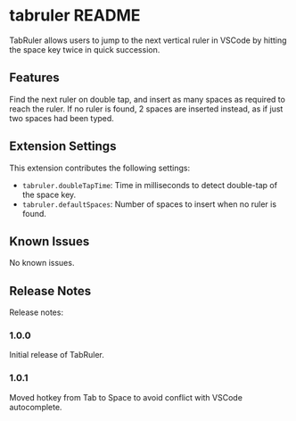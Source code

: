 # tabruler README

TabRuler allows users to jump to the next vertical ruler in VSCode by hitting the space key twice in quick succession.

## Features

Find the next ruler on double tap, and insert as many spaces as required to reach the ruler. If no ruler is found, 2 spaces are inserted instead, as if just two spaces had been typed.

## Extension Settings

This extension contributes the following settings:

* `tabruler.doubleTapTime`: Time in milliseconds to detect double-tap of the space key.
* `tabruler.defaultSpaces`: Number of spaces to insert when no ruler is found.

## Known Issues

No known issues.

## Release Notes

Release notes:

### 1.0.0

Initial release of TabRuler.

### 1.0.1

Moved hotkey from Tab to Space to avoid conflict with VSCode autocomplete.